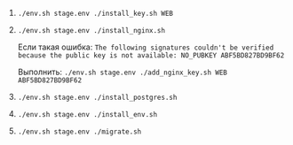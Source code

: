 1. `./env.sh stage.env ./install_key.sh WEB`
2. `./env.sh stage.env ./install_nginx.sh`

    Если такая ошибка:
`The following signatures couldn't be verified because the public key is not available: NO_PUBKEY ABF5BD827BD9BF62`

    Выполнить:
`./env.sh stage.env ./add_nginx_key.sh WEB ABF5BD827BD9BF62`
3. `./env.sh stage.env ./install_postgres.sh`
4. `./env.sh stage.env ./install_env.sh`
5. `./env.sh stage.env ./migrate.sh`